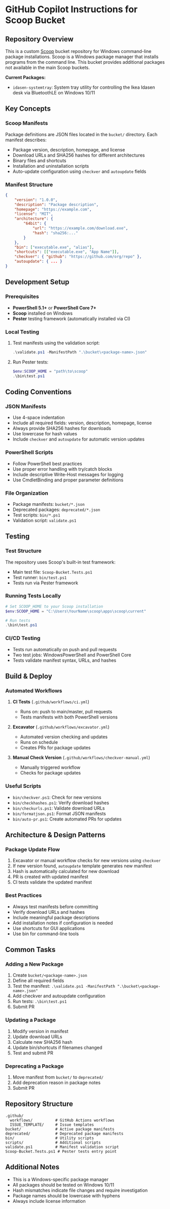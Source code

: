 # GitHub Copilot Instructions for Scoop Bucket

## Repository Overview

This is a custom [Scoop](https://scoop.sh) bucket repository for Windows command-line package installations. Scoop is a Windows package manager that installs programs from the command line. This bucket provides additional packages not available in the main Scoop buckets.

**Current Packages:**
- `idasen-systemtray`: System tray utility for controlling the Ikea Idasen desk via BluetoothLE on Windows 10/11

## Key Concepts

### Scoop Manifests
Package definitions are JSON files located in the `bucket/` directory. Each manifest describes:
- Package version, description, homepage, and license
- Download URLs and SHA256 hashes for different architectures
- Binary files and shortcuts
- Installation and uninstallation scripts
- Auto-update configuration using `checkver` and `autoupdate` fields

### Manifest Structure
```json
{
    "version": "1.0.0",
    "description": "Package description",
    "homepage": "https://example.com",
    "license": "MIT",
    "architecture": {
        "64bit": {
            "url": "https://example.com/download.exe",
            "hash": "sha256:..."
        }
    },
    "bin": ["executable.exe", "alias"],
    "shortcuts": [["executable.exe", "App Name"]],
    "checkver": { "github": "https://github.com/org/repo" },
    "autoupdate": { ... }
}
```

## Development Setup

### Prerequisites
- **PowerShell 5.1+** or **PowerShell Core 7+**
- **Scoop** installed on Windows
- **Pester** testing framework (automatically installed via CI)

### Local Testing
1. Test manifests using the validation script:
   ```powershell
   .\validate.ps1 -ManifestPath ".\bucket\<package-name>.json"
   ```

2. Run Pester tests:
   ```powershell
   $env:SCOOP_HOME = "path\to\scoop"
   .\bin\test.ps1
   ```

## Coding Conventions

### JSON Manifests
- Use 4-space indentation
- Include all required fields: version, description, homepage, license
- Always provide SHA256 hashes for downloads
- Use lowercase for hash values
- Include `checkver` and `autoupdate` for automatic version updates

### PowerShell Scripts
- Follow PowerShell best practices
- Use proper error handling with try/catch blocks
- Include descriptive Write-Host messages for logging
- Use CmdletBinding and proper parameter definitions

### File Organization
- Package manifests: `bucket/*.json`
- Deprecated packages: `deprecated/*.json`
- Test scripts: `bin/*.ps1`
- Validation script: `validate.ps1`

## Testing

### Test Structure
The repository uses Scoop's built-in test framework:
- Main test file: `Scoop-Bucket.Tests.ps1`
- Test runner: `bin/test.ps1`
- Tests run via Pester framework

### Running Tests Locally
```powershell
# Set SCOOP_HOME to your Scoop installation
$env:SCOOP_HOME = "C:\Users\YourName\scoop\apps\scoop\current"

# Run tests
.\bin\test.ps1
```

### CI/CD Testing
- Tests run automatically on push and pull requests
- Two test jobs: WindowsPowerShell and PowerShell Core
- Tests validate manifest syntax, URLs, and hashes

## Build & Deploy

### Automated Workflows

1. **CI Tests** (`.github/workflows/ci.yml`)
   - Runs on: push to main/master, pull requests
   - Tests manifests with both PowerShell versions

2. **Excavator** (`.github/workflows/excavator.yml`)
   - Automated version checking and updates
   - Runs on schedule
   - Creates PRs for package updates

3. **Manual Check Version** (`.github/workflows/checkver-manual.yml`)
   - Manually triggered workflow
   - Checks for package updates

### Useful Scripts
- `bin/checkver.ps1`: Check for new versions
- `bin/checkhashes.ps1`: Verify download hashes
- `bin/checkurls.ps1`: Validate download URLs
- `bin/formatjson.ps1`: Format JSON manifests
- `bin/auto-pr.ps1`: Create automated PRs for updates

## Architecture & Design Patterns

### Package Update Flow
1. Excavator or manual workflow checks for new versions using `checkver`
2. If new version found, `autoupdate` template generates new manifest
3. Hash is automatically calculated for new download
4. PR is created with updated manifest
5. CI tests validate the updated manifest

### Best Practices
- Always test manifests before committing
- Verify download URLs and hashes
- Include meaningful package descriptions
- Add installation notes if configuration is needed
- Use shortcuts for GUI applications
- Use bin for command-line tools

## Common Tasks

### Adding a New Package
1. Create `bucket/<package-name>.json`
2. Define all required fields
3. Test the manifest: `.\validate.ps1 -ManifestPath ".\bucket\<package-name>.json"`
4. Add checkver and autoupdate configuration
5. Run tests: `.\bin\test.ps1`
6. Submit PR

### Updating a Package
1. Modify version in manifest
2. Update download URLs
3. Calculate new SHA256 hash
4. Update bin/shortcuts if filenames changed
5. Test and submit PR

### Deprecating a Package
1. Move manifest from `bucket/` to `deprecated/`
2. Add deprecation reason in package notes
3. Submit PR

## Repository Structure
```
.github/
  workflows/          # GitHub Actions workflows
  ISSUE_TEMPLATE/     # Issue templates
bucket/               # Active package manifests
deprecated/           # Deprecated package manifests
bin/                  # Utility scripts
scripts/              # Additional scripts
validate.ps1          # Manifest validation script
Scoop-Bucket.Tests.ps1 # Pester tests entry point
```

## Additional Notes

- This is a Windows-specific package manager
- All packages should be tested on Windows 10/11
- Hash mismatches indicate file changes and require investigation
- Package names should be lowercase with hyphens
- Always include license information
